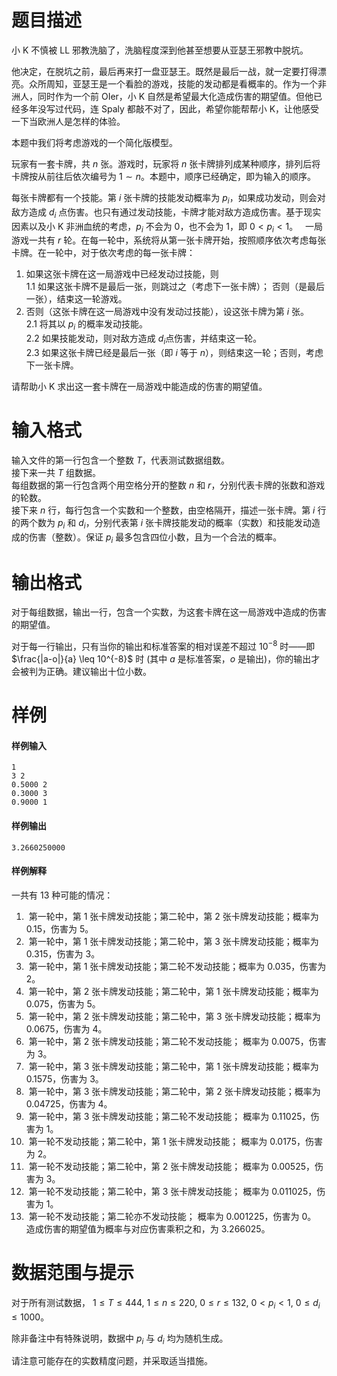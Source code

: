 
# 题目描述

小 K 不慎被 LL 邪教洗脑了，洗脑程度深到他甚至想要从亚瑟王邪教中脱坑。

他决定，在脱坑之前，最后再来打一盘亚瑟王。既然是最后一战，就一定要打得漂亮。众所周知，亚瑟王是一个看脸的游戏，技能的发动都是看概率的。作为一个非洲人，同时作为一个前 OIer，小 K 自然是希望最大化造成伤害的期望值。但他已经多年没写过代码，连 Spaly 都敲不对了，因此，希望你能帮帮小 K，让他感受一下当欧洲人是怎样的体验。 

本题中我们将考虑游戏的一个简化版模型。 

玩家有一套卡牌，共 $n$ 张。游戏时，玩家将 $n$ 张卡牌排列成某种顺序，排列后将卡牌按从前往后依次编号为 $1 \sim  n$。本题中，顺序已经确定，即为输入的顺序。

每张卡牌都有一个技能。第 $i$ 张卡牌的技能发动概率为 $p_i$，如果成功发动，则会对敌方造成 $d_i$ 点伤害。也只有通过发动技能，卡牌才能对敌方造成伤害。基于现实因素以及小 K 非洲血统的考虑，$p_i$ 不会为 0，也不会为 1，即 $0 < p_i < 1$。
 
一局游戏一共有 $r$ 轮。在每一轮中，系统将从第一张卡牌开始，按照顺序依次考虑每张卡牌。在一轮中，对于依次考虑的每一张卡牌：

1. 如果这张卡牌在这一局游戏中已经发动过技能，则   
    1.1 如果这张卡牌不是最后一张，则跳过之（考虑下一张卡牌）； 否则（是最后一张），结束这一轮游戏。  
2. 否则（这张卡牌在这一局游戏中没有发动过技能），设这张卡牌为第 $i$ 张。  
    2.1 将其以 $p_i$ 的概率发动技能。  
    2.2 如果技能发动，则对敌方造成 $d_i$点伤害，并结束这一轮。  
    2.3 如果这张卡牌已经是最后一张（即 $i$ 等于 $n$），则结束这一轮；否则，考虑下一张卡牌。 

请帮助小 K 求出这一套卡牌在一局游戏中能造成的伤害的期望值。

# 输入格式

输入文件的第一行包含一个整数 $T$，代表测试数据组数。   
接下来一共 $T$ 组数据。   
每组数据的第一行包含两个用空格分开的整数 $n$ 和 $r$，分别代表卡牌的张数和游戏的轮数。  
接下来 $n$ 行，每行包含一个实数和一个整数，由空格隔开，描述一张卡牌。第 $i$ 行的两个数为 $p_i$ 和 $d_i$，分别代表第 $i$ 张卡牌技能发动的概率（实数）和技能发动造成的伤害（整数）。保证 $p_i$ 最多包含四位小数，且为一个合法的概率。

# 输出格式

对于每组数据，输出一行，包含一个实数，为这套卡牌在这一局游戏中造成的伤害的期望值。

对于每一行输出，只有当你的输出和标准答案的相对误差不超过 $10^{-8}$ 时——即 $\frac{|a-o|}{a} \leq 10^{-8}$ 时 (其中 $a$ 是标准答案，$o$ 是输出)，你的输出才会被判为正确。建议输出十位小数。

# 样例

#### 样例输入
```plain
1 
3 2 
0.5000 2 
0.3000 3 
0.9000 1
```

#### 样例输出
```plain
3.2660250000
```

#### 样例解释
一共有 $13$ 种可能的情况： 

1.  第一轮中，第 $1$ 张卡牌发动技能；第二轮中，第 $2$ 张卡牌发动技能；概率为 $0.15$，伤害为 $5$。 
2.  第一轮中，第 $1$ 张卡牌发动技能；第二轮中，第 $3$ 张卡牌发动技能；概率为 $0.315$，伤害为 $3$。 
3.  第一轮中，第 $1$ 张卡牌发动技能；第二轮不发动技能；概率为 $0.035$，伤害为 $2$。 
4.  第一轮中，第 $2$ 张卡牌发动技能；第二轮中，第 $1$ 张卡牌发动技能；概率为 $0.075$，伤害为 $5$。 
5.  第一轮中，第 $2$ 张卡牌发动技能；第二轮中，第 $3$ 张卡牌发动技能；概率为 $0.0675$，伤害为 $4$。 
6.  第一轮中，第 $2$ 张卡牌发动技能；第二轮不发动技能； 概率为 $0.0075$，伤害为 $3$。 
7.  第一轮中，第 $3$ 张卡牌发动技能；第二轮中，第 $1$ 张卡牌发动技能；概率为 $0.1575$，伤害为 $3$。 
8.  第一轮中，第 $3$ 张卡牌发动技能；第二轮中，第 $2$ 张卡牌发动技能；概率为 $0.04725$，伤害为 $4$。 
9.  第一轮中，第 $3$ 张卡牌发动技能；第二轮不发动技能； 概率为 $0.11025$，伤害为 $1$。 
10.  第一轮不发动技能；第二轮中，第 $1$ 张卡牌发动技能； 概率为 $0.0175$，伤害为 $2$。 
11.  第一轮不发动技能；第二轮中，第 $2$ 张卡牌发动技能； 概率为 $0.00525$，伤害为 $3$。 
12.  第一轮不发动技能；第二轮中，第 $3$ 张卡牌发动技能； 概率为 $0.011025$，伤害为 $1$。
13.  第一轮不发动技能；第二轮亦不发动技能； 概率为 $0.001225$，伤害为 $0$。
 
造成伤害的期望值为概率与对应伤害乘积之和，为 $3.266025$。 


# 数据范围与提示

对于所有测试数据， $1 \leq T \leq 444, \ 1 \leq n \leq 220, \ 0 \leq r \leq 132, \ 0 < p_i < 1, \ 0 \leq d_i \leq 1000$。  

除非备注中有特殊说明，数据中 $p_i$ 与 $d_i$ 均为随机生成。 

请注意可能存在的实数精度问题，并采取适当措施。

